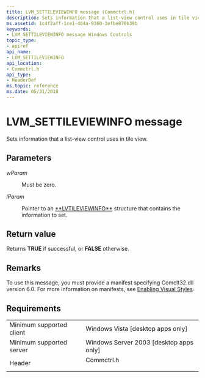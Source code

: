 ```yaml
---
title: LVM_SETTILEVIEWINFO message (Commctrl.h)
description: Sets information that a list-view control uses in tile view.
ms.assetid: 1c4f2aff-1ce1-484a-9360-3efbe870b39b
keywords:
- LVM_SETTILEVIEWINFO message Windows Controls
topic_type:
- apiref
api_name:
- LVM_SETTILEVIEWINFO
api_location:
- Commctrl.h
api_type:
- HeaderDef
ms.topic: reference
ms.date: 05/31/2018
---
```


# LVM\_SETTILEVIEWINFO message

Sets information that a list-view control uses in tile view.

## Parameters

<dl> <dt>

*wParam* 
</dt> <dd>Must be zero.</dd> <dt>

*lParam* 
</dt> <dd>Pointer to an <a href="/windows/win32/api/commctrl/ns-commctrl-lvtileviewinfo">**LVTILEVIEWINFO**</a> structure that contains the information to set.</dd> </dl>

## Return value

Returns **TRUE** if successful, or **FALSE** otherwise.

## Remarks

To use this message, you must provide a manifest specifying Comclt32.dll version 6.0. For more information on manifests, see [Enabling Visual Styles](cookbook-overview.md).

## Requirements



|                                     |                                                                                       |
|-------------------------------------|---------------------------------------------------------------------------------------|
| Minimum supported client<br/> | Windows Vista \[desktop apps only\]<br/>                                        |
| Minimum supported server<br/> | Windows Server 2003 \[desktop apps only\]<br/>                                  |
| Header<br/>                   | <dl> <dt>Commctrl.h</dt> </dl> |



 

 





